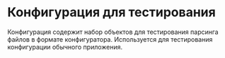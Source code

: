 # Конфигурация для тестирования 

Конфигурация содержит набор объектов для тестирования парсинга файлов в формате конфигуратора. 
Используется для тестирования конфигурации обычного приложения.
